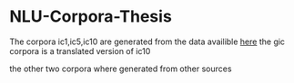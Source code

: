 # NLU-Corpora-Thesis

The corpora ic1,ic5,ic10 are generated from the data availible [here](https://github.com/sebischair/NLU-Evaluation-Corpora) the gic corpora is a translated version of ic10

the other two corpora where generated from other sources
